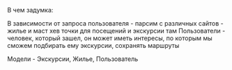 В чем задумка:

В зависимости от запроса пользователя - парсим с различных сайтов - жилье и маст хев точки для посещений и экскурсии там
Пользователи - человек, который зашел, он может иметь интересы, по которым мы сможем подбирать ему экскурсии, сохранять маршруты

Модели - Экскурсии, Жилье, Пользователь
